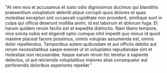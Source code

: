 "At vero eos et accusamus et iusto odio dignissimos ducimus qui blanditiis praesentium voluptatum deleniti
 atque corrupti quos dolores et quas molestias excepturi sint occaecati cupiditate non provident, similique 
 sunt in culpa qui officia deserunt mollitia animi, id est laborum et dolorum fuga. Et harum quidem rerum 
 facilis est et expedita distinctio. Nam libero tempore, nice soluta nobis est eligendi optio cumque nihil 
 impedit quo minus id quod maxime placeat facere possimus, omnis voluptas assumenda est, omnis dolor 
 repellendus. Temporibus autem quibusdam et aut officiis debitis aut rerum necessitatibus saepe eveniet ut et
  voluptates repudiandae sint et molestiae non recusandae. Itaque earum rerum hic tenetur a sapiente delectus,
   ut aut reiciendis voluptatibus maiores alias consequatur aut perferendis doloribus asperiores repellat."
   